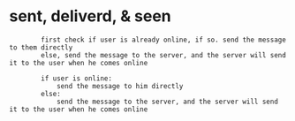 # sent, deliverd, & seen

            first check if user is already online, if so. send the message to them directly
            else, send the message to the server, and the server will send it to the user when he comes online

            if user is online:
                send the message to him directly
            else:
                send the message to the server, and the server will send it to the user when he comes online
